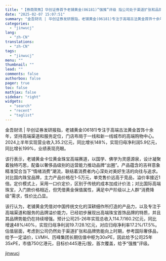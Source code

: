 ```yaml
---
title: "【券商聚焦】华创证券首予老铺黄金(06181)“强推”评级 指公司处于渠道扩张和品牌势能向上时期"
date: "2025-02-07 15:07:51"
summary: "金吾财讯 | 华创证券发研报指，老铺黄金(06181)专注于高端古法黄金首饰十余年，坚持高端渠道和服..."
categories:
  - "jinwucj"
lang:
  - "zh-CN"
translations:
  - "zh-CN"
tags:
  - "jinwucj"
menu: ""
thumbnail: ""
lead: ""
comments: false
authorbox: false
pager: true
toc: false
mathjax: false
sidebar: "right"
widgets:
  - "search"
  - "recent"
  - "taglist"
---
```


金吾财讯 | 华创证券发研报指，老铺黄金(06181)专注于高端古法黄金首饰十余年，坚持高端渠道和服务定位，门店布局于一线和新一线城市的高端购物中心。2024上半年实现营业收入35.2亿元，同比增长148%，实现归母净利润5.9亿元，同比增长199%，业绩表现亮眼。  
  
该行表示，老铺黄金卡位黄金珠宝高端赛道，以国学、佛学为灵感源泉，设计凝聚着独特巧思，配备以奢侈品级别的运营能力推动品牌“出圈”。产品蕴含的吉祥意象精准契合当下“情绪消费”潮流，联结着消费者内心深处对美好生活的向往与追求。对比国内珠宝品牌，主力产品价格在1-5万元，单克售价远高于竞品，溢价率接近1倍。定价模式上，采用一口价定价，区别于传统的成本加成计价法；对比国际高端珠宝，入门款价格相近，但凭借黄金保值属性，满足中产阶级以上人群“消费降级”需求，性价比凸显。  
  
该行认为，老铺黄金凭借对中国传统文化的深耕细作所打造的产品力，以及专注于高端渠道和服务的品牌溢价能力，已经初步展现出高端珠宝首饰品牌的特质，并且其品牌势能仍在持续增强。预计公司25-26年实现总收入114.7/160.2亿元，同比增速48%/40%，实现归母净利润19.7/28.1亿元，对应归母净利率17.2%/17.5%。估值层面，考虑到公司仍然处于渠道扩张和品牌势能向上时期，参考国际奢侈品，给予一定溢价，LVMH、历峰集团长期估值中枢为30xPE，因此给予公司25年35xPE，市值750亿港元，目标价445港元/股，首次覆盖，给予“强推”评级。

[jinwucj](https://sky.szfiu.com/info/hk/details/265602621)
